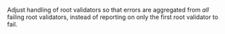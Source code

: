 Adjust handling of root validators so that errors are aggregated from _all_ failing root validators, instead of reporting on only the first root validator to fail.
